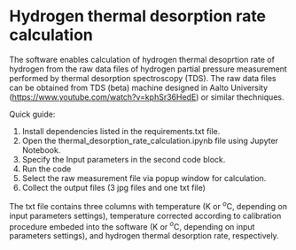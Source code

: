 # Hydrogen thermal desorption rate calculation

The software enables calculation of hydrogen thermal desoprtion rate of hydrogen from the raw data files of hydrogen partial pressure measurement performed by thermal desorption spectroscopy (TDS). The raw data files can be obtained from TDS (beta) machine designed in Aalto University (https://www.youtube.com/watch?v=kphSr36HedE) or similar thechniques.

Quick guide:
1. Install dependencies listed in the requirements.txt file.
2. Open the thermal_desorption_rate_calculation.ipynb file using Jupyter Notebook.
3. Specify the Input parameters in the second code block.
4. Run the code
5. Select the raw measurement file via popup window for calculation.
6. Collect the output files (3 jpg files and one txt file)

The txt file contains three columns with temperature (K or $^o$C, depending on input parameters settings), temperature corrected according to calibration procedure embeded into the software (K or $^o$C, depending on input parameters settings), and hydrogen thermal desorption rate, respectively. 
